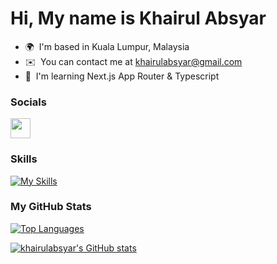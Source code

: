 Hi, My name is Khairul Absyar
======================================================================================================================================

* 🌍  I'm based in Kuala Lumpur, Malaysia
* ✉️  You can contact me at [khairulabsyar@gmail.com](mailto:khairulabsyar@gmail.com)
* 🧠  I'm learning Next.js App Router & Typescript


### Socials

<p align="left"> <a href="https://www.linkedin.com/in/absyar-fahimi-b98874b8" target="_blank" rel="noreferrer"> <picture> <source media="(prefers-color-scheme: dark)" srcset="https://raw.githubusercontent.com/danielcranney/readme-generator/main/public/icons/socials/linkedin-dark.svg" /> <source media="(prefers-color-scheme: light)" srcset="https://raw.githubusercontent.com/danielcranney/readme-generator/main/public/icons/socials/linkedin.svg" /> <img src="https://raw.githubusercontent.com/danielcranney/readme-generator/main/public/icons/socials/linkedin.svg" width="32" height="32" /> </picture> </a></p>

### Skills

[![My Skills](https://skillicons.dev/icons?i=html,css,js,ts,react,nextjs,vercel,tailwind,materialui&perline=5&theme=light)](https://skillicons.dev)

### My GitHub Stats
<a href="https://github.com/khairulabsyar" align="left"><img src="https://github-stats-one-bice.vercel.app/api/top-langs/?username=khairulabsyar&hide=php&include_all_commits=true&count_private=true&layout=compact&title_color=0891b2&text_color=ffffff&icon_color=0891b2&bg_color=1c1917&hide_border=true&locale=en" alt="Top Languages" /></a>

<a href="http://www.github.com/khairulabsyar"><img src="https://github-stats-one-bice.vercel.app/api?username=khairulabsyar&include_all_commits=true&show_icons=true&count_private=true&title_color=0891b2&text_color=ffffff&icon_color=0891b2&bg_color=1c1917&hide_border=true&show_icons=true" alt="khairulabsyar's GitHub stats" /></a>

